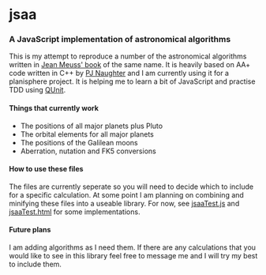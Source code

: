 # jsaa
### A JavaScript implementation of astronomical algorithms
This is my attempt to reproduce a number of the astronomical algorithms written in [Jean Meuss' book](http://www.willbell.com/math/mc1.htm) of the same name. It is heavily based on AA+ code written in C++ by [PJ Naughter](http://www.naughter.com/aa.html) and I am currently using it for a planisphere project. It is helping me to learn a bit of JavaScript and practise TDD using [QUnit](http://qunitjs.com/).

#### Things that currently work
* The positions of all major planets plus Pluto
* The orbital elements for all major planets
* The positions of the Galilean moons
* Aberration, nutation and FK5 conversions

#### How to use these files
The files are currently seperate so you will need to decide which to include for a specific calculation. At some point I am planning on combining and minifying these files into a useable library. For now, see [jsaaTest.js](https://github.com/s-marley/jsaa/blob/master/jsaaTest.js) and [jsaaTest.html](https://github.com/s-marley/jsaa/blob/master/jsaaTest.html) for some implementations.

#### Future plans
I am adding algorithms as I need them. If there are any calculations that you would like to see in this library feel free to message me and I will try my best to include them.
